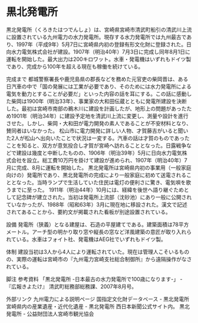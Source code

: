 # 黒北発電所

黒北発電所（くろきたはつでんしょ）は、宮崎県宮崎市清武町船引の清武川上流に設置されている九州電力の水力発電所。現存する水力発電所では九州最古であり、1997年（平成9年）5月7日に宮崎県内初の登録有形文化財に登録された。日向水力電気株式会社が建設。1907年（明治40年）7月3日に完成し同年8月1日に運転を開始した。最大出力は200キロワット。水車・発電機はいずれもドイツ製であり、完成から100年を超える現在も稼働を続けている。

完成まで
都城警察署長や鹿児島県の郡長などを務めた元官吏の柴岡晋は、ある日汽車の中で「国の発展には工業が必要であり、そのためには水力発電所による電気を動力とすることが必要だ」といった内容の話を耳にする。この話に感動した柴岡は1900年（明治33年）、事業家の大和田伝蔵とともに発電所建設を決断した。最初は宮崎市南部の鵜木川に建設を計画したが、地形上の問題があったため1901年（明治34年）に建設予定地を清武川上流に変更し、測量や設計を進行させた。しかし、柴岡・大和田が電力開発の素人であることが不安材料となり、賛同者はいなかった。
松山市に電力開発に詳しい人物、才賀藤吉がいると聞いた2人が松山へ出向いたことで状況は一変する。汽車の話は才賀のものであったことを知ると、双方が意気投合し才賀が宮崎へ訪れることとなった。日露戦争などで建設は幾度と中断したものの、1906年（明治39年）5月に日向水力電気株式会社を設立。総工費10万円を掛けて建設が進められ、1907年（明治40年）7月に完成、8月に運転を開始した。
黒北発電所は宮崎県内初の事業用（一般家庭向けの）発電所であり、黒北発電所の完成により一般家庭に初めて送電されることとなった。当時ランプで生活していた住民は電灯の便利さに驚き、電気唄を歌うまでに至った。
1911年（明治44年）10月には、経緯を後世へ語り継ぐためとして記念碑が建立された。当初は発電所上流部（沈砂池）にあり一般に公開されていなかったが、1988年（昭和63年）3月に現在地に移設された。漢文で記述されてあることから、要約文が掲載された看板が別途設置されている。

設備
発電所（狭義）となる建屋は、石造の平屋建てである。建築面積は78平方メートル。アーチ型の明かり取り窓や縦長の窓など洋風建築の意匠が取り入れられている。水車はフォイト社、発電機はAEG社でいずれもドイツ製。

体制
建設当初は3人から4人により運転されていた。現在は管理人こそいるものの、実際の運転は宮崎市の『九州電力宮崎支社総合制御所』から遠隔操作がなされている。

脚注
参考資料
「黒北発電所 -日本最古の水力発電所で100歳になります-」 - 『広報きよたけ』 清武町総務部総務課、2007年8月号。

外部リンク
九州電力による説明ページ
国指定文化財データベース - 黒北発電所
宮崎県内の産業遺産・近代化遺産 - 黒北発電所 西日本新聞公式サイト内。
黒北発電所 - 公益財団法人宮崎市観光協会